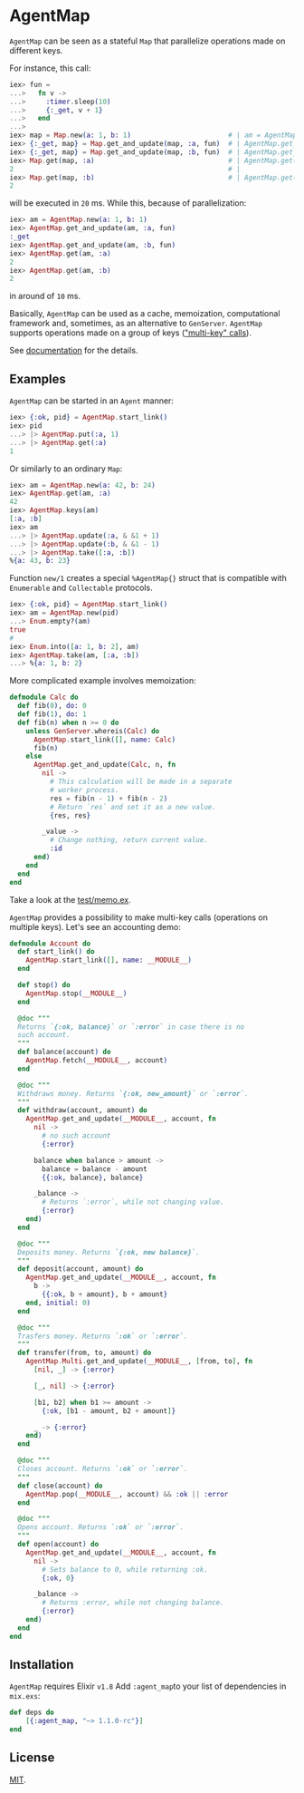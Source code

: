 # AgentMap

`AgentMap` can be seen as a stateful `Map` that parallelize operations made on
different keys.

For instance, this call:

```elixir
iex> fun =
...>   fn v ->
...>     :timer.sleep(10)
...>     {:_get, v + 1}
...>   end
...>
iex> map = Map.new(a: 1, b: 1)                        # | am = AgentMap.new(a: 1, b: 1)
iex> {:_get, map} = Map.get_and_update(map, :a, fun)  # | AgentMap.get_and_update(am, :a, fun)
iex> {:_get, map} = Map.get_and_update(map, :b, fun)  # | AgentMap.get_and_update(am, :b, fun)
iex> Map.get(map, :a)                                 # | AgentMap.get(am, :a)
2                                                     # |
iex> Map.get(map, :b)                                 # | AgentMap.get(am, :b)
2
```

will be executed in `20` ms. While this, because of parallelization:

```elixir
iex> am = AgentMap.new(a: 1, b: 1)
iex> AgentMap.get_and_update(am, :a, fun)
:_get
iex> AgentMap.get_and_update(am, :b, fun)
iex> AgentMap.get(am, :a)
2
iex> AgentMap.get(am, :b)
2
```

in around of `10` ms.

Basically, `AgentMap` can be used as a cache, memoization, computational
framework and, sometimes, as an alternative to `GenServer`. `AgentMap` supports
operations made on a group of keys (["multi-key" calls](AgentMap.Multi.html)).

See [documentation](https://hexdocs.pm/agent_map) for the details.

## Examples

`AgentMap` can be started in an `Agent` manner:

```elixir
iex> {:ok, pid} = AgentMap.start_link()
iex> pid
...> |> AgentMap.put(:a, 1)
...> |> AgentMap.get(:a)
1
```

Or similarly to an ordinary `Map`:

```elixir
iex> am = AgentMap.new(a: 42, b: 24)
iex> AgentMap.get(am, :a)
42
iex> AgentMap.keys(am)
[:a, :b]
iex> am
...> |> AgentMap.update(:a, & &1 + 1)
...> |> AgentMap.update(:b, & &1 - 1)
...> |> AgentMap.take([:a, :b])
%{a: 43, b: 23}
```

Function `new/1` creates a special `%AgentMap{}` struct that is compatible with
`Enumerable` and `Collectable` protocols.

```elixir
iex> {:ok, pid} = AgentMap.start_link()
iex> am = AgentMap.new(pid)
...> Enum.empty?(am)
true
#
iex> Enum.into([a: 1, b: 2], am)
iex> AgentMap.take(am, [:a, :b])
...> %{a: 1, b: 2}
```

More complicated example involves memoization:

```elixir
defmodule Calc do
  def fib(0), do: 0
  def fib(1), do: 1
  def fib(n) when n >= 0 do
    unless GenServer.whereis(Calc) do
      AgentMap.start_link([], name: Calc)
      fib(n)
    else
      AgentMap.get_and_update(Calc, n, fn
        nil ->
          # This calculation will be made in a separate
          # worker process.
          res = fib(n - 1) + fib(n - 2)
          # Return `res` and set it as a new value.
          {res, res}

        _value ->
          # Change nothing, return current value.
          :id
      end)
    end
  end
end
```

Take a look at the
[test/memo.ex](https://github.com/zergera/agent_map/blob/master/test/memo.ex).

`AgentMap` provides a possibility to make multi-key calls (operations on
multiple keys). Let's see an accounting demo:

```elixir
defmodule Account do
  def start_link() do
    AgentMap.start_link([], name: __MODULE__)
  end

  def stop() do
    AgentMap.stop(__MODULE__)
  end

  @doc """
  Returns `{:ok, balance}` or `:error` in case there is no
  such account.
  """
  def balance(account) do
    AgentMap.fetch(__MODULE__, account)
  end

  @doc """
  Withdraws money. Returns `{:ok, new_amount}` or `:error`.
  """
  def withdraw(account, amount) do
    AgentMap.get_and_update(__MODULE__, account, fn
      nil ->
        # no such account
        {:error}

      balance when balance > amount ->
        balance = balance - amount
        {{:ok, balance}, balance}

      _balance ->
        # Returns `:error`, while not changing value.
        {:error}
    end)
  end

  @doc """
  Deposits money. Returns `{:ok, new balance}`.
  """
  def deposit(account, amount) do
    AgentMap.get_and_update(__MODULE__, account, fn
      b ->
        {{:ok, b + amount}, b + amount}
    end, initial: 0)
  end

  @doc """
  Trasfers money. Returns `:ok` or `:error`.
  """
  def transfer(from, to, amount) do
    AgentMap.Multi.get_and_update(__MODULE__, [from, to], fn
      [nil, _] -> {:error}

      [_, nil] -> {:error}

      [b1, b2] when b1 >= amount ->
        {:ok, [b1 - amount, b2 + amount]}

      _ -> {:error}
    end)
  end

  @doc """
  Closes account. Returns `:ok` or `:error`.
  """
  def close(account) do
    AgentMap.pop(__MODULE__, account) && :ok || :error
  end

  @doc """
  Opens account. Returns `:ok` or `:error`.
  """
  def open(account) do
    AgentMap.get_and_update(__MODULE__, account, fn
      nil ->
        # Sets balance to 0, while returning :ok.
        {:ok, 0}

      _balance ->
        # Returns :error, while not changing balance.
        {:error}
    end)
  end
end
```

## Installation

`AgentMap` requires Elixir `v1.8` Add `:agent_map`to your list of dependencies
in `mix.exs`:

```elixir
def deps do
    [{:agent_map, "~> 1.1.0-rc"}]
end
```

## License

[MIT](https://github.com/zergera/agent_map/blob/dev/LICENSE).

